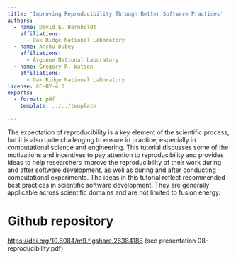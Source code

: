 ```yaml
---
title: 'Improving Reproducibility Through Better Software Practices'
authors:
  - name: David E. Bernholdt
    affiliations:
      - Oak Ridge National Laboratory
  - name: Anshu Dubey
    affiliations:
      - Argonne National Laboratory
  - name: Gregory R. Watson
    affiliations:
      - Oak Ridge National Laboratory
license: CC-BY-4.0
exports:
  - format: pdf
    template: ../../template

---
```


The expectation of reproducibility is a key element of the scientific process, but it is also quite challenging to ensure in practice, especially in computational science and engineering.  This tutorial discusses some of the motivations and incentives to pay attention to reproducibility and provides ideas to help researchers improve the reproducibility of their work during and after software development, as well as during and after conducting computational experiments. The ideas in this tutorial reflect recommended best practices in scientific software development. They are generally applicable across scientific domains and are not limited to fusion energy.

# Github repository
https://doi.org/10.6084/m9.figshare.26384188 (see presentation 08-reproducibility.pdf)

